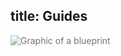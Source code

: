 title: Guides
---

<img alt="Graphic of a blueprint" src="/images/32 Blueprint 2.svg" style="opacity: 0.6" />
